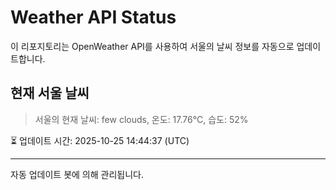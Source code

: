 
# Weather API Status

이 리포지토리는 OpenWeather API를 사용하여 서울의 날씨 정보를 자동으로 업데이트합니다.

## 현재 서울 날씨
> 서울의 현재 날씨: few clouds, 온도: 17.76°C, 습도: 52%

⏳ 업데이트 시간: 2025-10-25 14:44:37 (UTC)

---
자동 업데이트 봇에 의해 관리됩니다.
